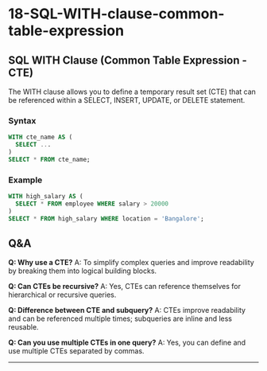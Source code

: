 # 18-SQL-WITH-clause-common-table-expression

## SQL WITH Clause (Common Table Expression - CTE)
The WITH clause allows you to define a temporary result set (CTE) that can be referenced within a SELECT, INSERT, UPDATE, or DELETE statement.

### Syntax
```sql
WITH cte_name AS (
  SELECT ...
)
SELECT * FROM cte_name;
```

### Example
```sql
WITH high_salary AS (
  SELECT * FROM employee WHERE salary > 20000
)
SELECT * FROM high_salary WHERE location = 'Bangalore';
```

## Q&A
**Q: Why use a CTE?**
A: To simplify complex queries and improve readability by breaking them into logical building blocks.

**Q: Can CTEs be recursive?**
A: Yes, CTEs can reference themselves for hierarchical or recursive queries.

**Q: Difference between CTE and subquery?**
A: CTEs improve readability and can be referenced multiple times; subqueries are inline and less reusable.

**Q: Can you use multiple CTEs in one query?**
A: Yes, you can define and use multiple CTEs separated by commas.

---

